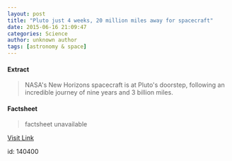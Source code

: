 ```yaml
---
layout: post
title: "Pluto just 4 weeks, 20 million miles away for spacecraft"
date: 2015-06-16 21:09:47
categories: Science
author: unknown author
tags: [astronomy & space]
---
```



#### Extract
>NASA's New Horizons spacecraft is at Pluto's doorstep, following an incredible journey of nine years and 3 billion miles.

#### Factsheet
>factsheet unavailable

[Visit Link](http://phys.org/news353693380.html)

id:  140400
